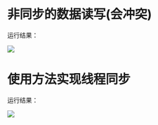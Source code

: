 # 非同步的数据读写(会冲突)

运行结果：

<img src="http://image.renkaigis.com/keepcoding/2017110501.png">

# 使用方法实现线程同步

运行结果：

<img src="http://image.renkaigis.com/keepcoding/2017110502.png">

